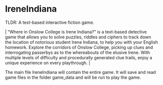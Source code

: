 # IreneIndiana
TLDR: A text-based interactive fiction game.

| “Where in Onslow College is Irene Indiana?” is a text-based detective game that allows you to solve puzzles,
riddles and ciphers to track down the location of notorious student Irene Indiana, to help you with your English homework.
Explore the corridors of Onslow College, picking up clues and interrogating passerbys as to the whereabouts
of the elusive Irene. With multiple levels of difficulty and procedurally generated clue trails,
enjoy a unique experience on every playthrough. |

The main file IreneIndiana will contain the entire game. It will save and read game files in the folder game_data and will be run to play the game.
